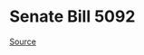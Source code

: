 # Senate Bill 5092

[Source](http://lawfilesext.leg.wa.gov/biennium/2023-24/Pdf/Bills/Senate%20Bills/5092.pdf)